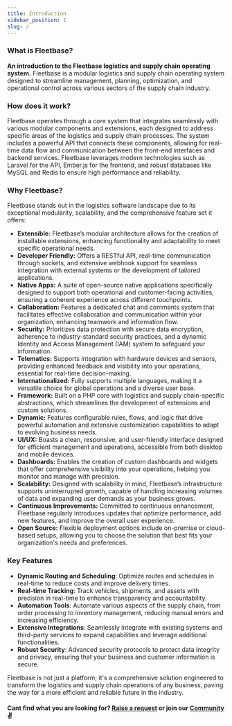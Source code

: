 ```yaml
---
title: Introduction
sidebar_position: 1
slug: /
---
```


### What is Fleetbase?

**An introduction to the Fleetbase logistics and supply chain operating system.**
Fleetbase is a modular logistics and supply chain operating system designed to streamline management, planning, optimization, and operational control across various sectors of the supply chain industry.

### How does it work?

Fleetbase operates through a core system that integrates seamlessly with various modular components and extensions, each designed to address specific areas of the logistics and supply chain processes. The system includes a powerful API that connects these components, allowing for real-time data flow and communication between the front-end interfaces and backend services. Fleetbase leverages modern technologies such as Laravel for the API, Ember.js for the frontend, and robust databases like MySQL and Redis to ensure high performance and reliability.

### Why Fleetbase?

Fleetbase stands out in the logistics software landscape due to its exceptional modularity, scalability, and the comprehensive feature set it offers:

- **Extensible:** Fleetbase’s modular architecture allows for the creation of installable extensions, enhancing functionality and adaptability to meet specific operational needs.
- **Developer Friendly:** Offers a RESTful API, real-time communication through sockets, and extensive webhook support for seamless integration with external systems or the development of tailored applications.
- **Native Apps:** A suite of open-source native applications specifically designed to support both operational and customer-facing activities, ensuring a coherent experience across different touchpoints.
- **Collaboration:** Features a dedicated chat and comments system that facilitates effective collaboration and communication within your organization, enhancing teamwork and information flow.
- **Security:** Prioritizes data protection with secure data encryption, adherence to industry-standard security practices, and a dynamic Identity and Access Management (IAM) system to safeguard your information.
- **Telematics:** Supports integration with hardware devices and sensors, providing enhanced feedback and visibility into your operations, essential for real-time decision-making.
- **Internationalized:** Fully supports multiple languages, making it a versatile choice for global operations and a diverse user base.
- **Framework:** Built on a PHP core with logistics and supply chain-specific abstractions, which streamlines the development of extensions and custom solutions.
- **Dynamic:** Features configurable rules, flows, and logic that drive powerful automation and extensive customization capabilities to adapt to evolving business needs.
- **UI/UX:** Boasts a clean, responsive, and user-friendly interface designed for efficient management and operations, accessible from both desktop and mobile devices.
- **Dashboards:** Enables the creation of custom dashboards and widgets that offer comprehensive visibility into your operations, helping you monitor and manage with precision.
- **Scalability:** Designed with scalability in mind, Fleetbase’s infrastructure supports uninterrupted growth, capable of handling increasing volumes of data and expanding user demands as your business grows.
- **Continuous Improvements:** Committed to continuous enhancement, Fleetbase regularly introduces updates that optimize performance, add new features, and improve the overall user experience.
- **Open Source:** Flexible deployment options include on-premise or cloud-based setups, allowing you to choose the solution that best fits your organization's needs and preferences.

### Key Features

- **Dynamic Routing and Scheduling**: Optimize routes and schedules in real-time to reduce costs and improve delivery times.
- **Real-time Tracking**: Track vehicles, shipments, and assets with precision in real-time to enhance transparency and accountability.
- **Automation Tools**: Automate various aspects of the supply chain, from order processing to inventory management, reducing manual errors and increasing efficiency.
- **Extensive Integrations**: Seamlessly integrate with existing systems and third-party services to expand capabilities and leverage additional functionalities.
- **Robust Security**: Advanced security protocols to protect data integrity and privacy, ensuring that your business and customer information is secure.

Fleetbase is not just a platform; it's a comprehensive solution engineered to transform the logistics and supply chain operations of any business, paving the way for a more efficient and reliable future in the industry.

#### Cant find what you are looking for? [Raise a request](https://github.com/fleetbase/docs/issues) or join our [Community](https://discord.gg/HnTqQ6zAVn) ✌️ 